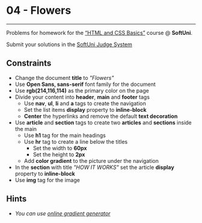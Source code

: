 # 04 - Flowers
------
Problems for homework for the [“HTML and CSS Basics”](#) course @ **SoftUni**.

Submit your solutions in the [SoftUni Judge System](https://judge.softuni.bg/Contests/1136/Introduction-to-HTML-and-CSS)

## Constraints
* Change the document **title** to *"Flowers"*
* Use **Open Sans, sans-serif** font family for the document
* Use **rgb(214,116,114)** as the primary color on the page
* Divide your content into **header**, **main** and **footer** tags
    * Use **nav**, **ul**, **li** and **a** tags to create the navigation
    * Set the list items **display** property to **inline-block**
	* **Center** the hyperlinks and remove the default **text decoration**
* Use **article** and **section** tags to create two **articles** and **sections** inside the main
    * Use **h1** tag for the main headings
    * Use **hr** tag to create а line below the titles 
		* Set the width to **60px** 
		* Set the height to **2px**
    * Add **color gradient** to the picture under the navigation
* In the **section** with title *"HOW IT WORKS"* set the article **display** property to **inline-block**
* Use **img** tag for the image

## Hints 
* *You can use [online gradient generator](https://mycolor.space/gradient)*